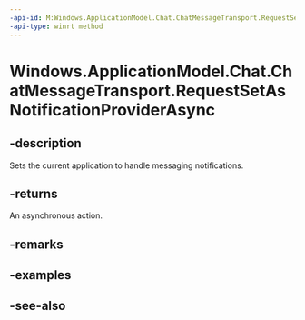 ----api-id: M:Windows.ApplicationModel.Chat.ChatMessageTransport.RequestSetAsNotificationProviderAsync
-api-type: winrt method
---<!-- Method syntaxpublic Windows.Foundation.IAsyncAction RequestSetAsNotificationProviderAsync()--># Windows.ApplicationModel.Chat.ChatMessageTransport.RequestSetAsNotificationProviderAsync## -descriptionSets the current application to handle messaging notifications.## -returnsAn asynchronous action.## -remarks## -examples## -see-also